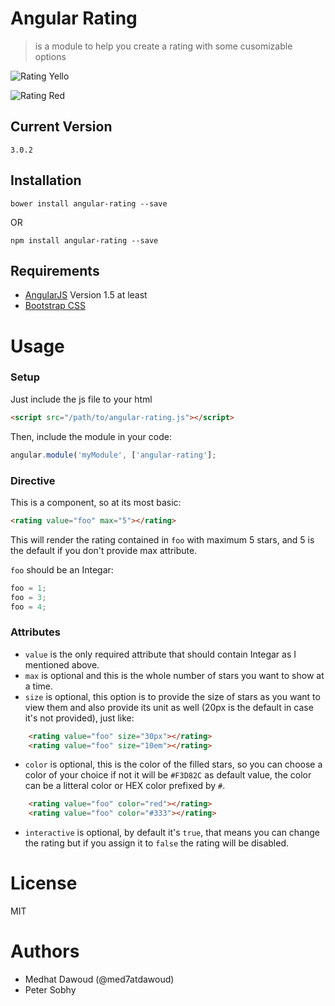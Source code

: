# Angular Rating 

> is a module to help you create a rating with some cusomizable options

![Rating Yello](http://i.imgur.com/X90G6DY.jpg)

![Rating Red](http://i.imgur.com/Vfxs1D8.jpg)

Current Version
---------------
```
3.0.2
```

Installation
------------
```
bower install angular-rating --save
```
OR
```
npm install angular-rating --save
```

Requirements
------------

- [AngularJS](http://angularjs.org) Version 1.5 at least
- [Bootstrap CSS](http://getbootstrap.com) 

Usage
=====

### Setup

Just include the js file to your html

```html
<script src="/path/to/angular-rating.js"></script>
```

Then, include the module in your code:

```javascript
angular.module('myModule', ['angular-rating'];
```

### Directive

This is a component, so at its most basic:

```html
<rating value="foo" max="5"></rating>
```

This will render the rating contained in `foo` with maximum 5 stars, and 5 is the default if you don't provide max attribute.

`foo` should be an Integar:

```javascript
foo = 1;
foo = 3;
foo = 4;
```

### Attributes

- `value` is the only required attribute that should contain Integar as I mentioned above.
- `max` is optional and this is the whole number of stars you want to show at a time.
- `size` is optional, this option is to provide the size of stars as you want to view them and also provide its unit as well (20px is the default in case it's not provided), just like:
```html
    <rating value="foo" size="30px"></rating>
    <rating value="foo" size="10em"></rating>
```
- `color` is optional, this is the color of the filled stars, so you can choose a color of your choice if not it will be `#F3D82C` as default value, 
the color can be a litteral color or HEX color prefixed by `#`.
```html
    <rating value="foo" color="red"></rating>
    <rating value="foo" color="#333"></rating>
```
- `interactive` is optional, by default it's `true`, that means you can change the rating but if you assign it to `false` the rating will be disabled.

License
=======

MIT

Authors
=======

- Medhat Dawoud (@med7atdawoud)
- Peter Sobhy
